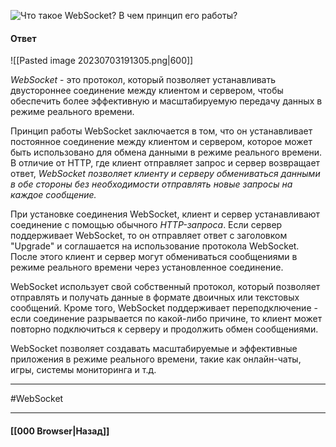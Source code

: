 ![Что такое `WebSocket`? В чем принцип его работы?](https://youtu.be/yvOXvZ8aEFo?t=237)

#### Ответ

![[Pasted image 20230703191305.png|600]]

*WebSocket* - это протокол, который позволяет устанавливать двустороннее соединение между клиентом и сервером, чтобы обеспечить более эффективную и масштабируемую передачу данных в режиме реального времени.

Принцип работы WebSocket заключается в том, что он устанавливает постоянное соединение между клиентом и сервером, которое может быть использовано для обмена данными в режиме реального времени. В отличие от HTTP, где клиент отправляет запрос и сервер возвращает ответ, *WebSocket позволяет клиенту и серверу обмениваться данными в обе стороны без необходимости отправлять новые запросы на каждое сообщение.*

При установке соединения WebSocket, клиент и сервер устанавливают соединение с помощью обычного *HTTP-запроса*. Если сервер поддерживает WebSocket, то он отправляет ответ с заголовком "Upgrade" и соглашается на использование протокола WebSocket. После этого клиент и сервер могут обмениваться сообщениями в режиме реального времени через установленное соединение.

WebSocket использует свой собственный протокол, который позволяет отправлять и получать данные в формате двоичных или текстовых сообщений. Кроме того, WebSocket поддерживает переподключение - если соединение разрывается по какой-либо причине, то клиент может повторно подключиться к серверу и продолжить обмен сообщениями.

WebSocket позволяет создавать масштабируемые и эффективные приложения в режиме реального времени, такие как онлайн-чаты, игры, системы мониторинга и т.д.

___
#WebSocket 

___

#### [[000 Browser|Назад]]